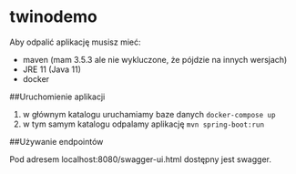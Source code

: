 # twinodemo

Aby odpalić aplikację musisz mieć:
- maven (mam 3.5.3 ale nie wykluczone, że pójdzie na innych wersjach)
- JRE 11 (Java 11)
- docker

##Uruchomienie aplikacji

  1. w głównym katalogu uruchamiamy baze danych `docker-compose up`
  1. w tym samym katalogu odpalamy aplikację `mvn spring-boot:run`

##Używanie endpointów

Pod adresem localhost:8080/swagger-ui.html dostępny jest swagger.
